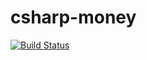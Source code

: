 # csharp-money

[![Build Status](https://travis-ci.org/jonocairns/angular-client-cache.svg?branch=master)](https://travis-ci.org/jonocairns/csharp-money)